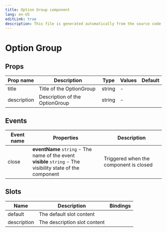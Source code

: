 ```yaml
---
title: Option Group component
lang: en-US
editLink: true
description: This file is generated automatically from the source code. Changes made here will be lost.
---
```


# Option Group

<!--@include: ./optionGroup.doc.md-->

## Props

| Prop name   | Description                    | Type   | Values | Default |
| ----------- | ------------------------------ | ------ | ------ | ------- |
| title       | Title of the OptionGroup       | string | -      |         |
| description | Description of the OptionGroup | string | -      |         |

## Events

| Event name | Properties                                                                                                      | Description                            |
| ---------- | --------------------------------------------------------------------------------------------------------------- | -------------------------------------- |
| close      | **eventName** `string` - The name of the event<br/>**visible** `string` - The visibility state of the component | Triggered when the component is closed |

## Slots

| Name        | Description                  | Bindings |
| ----------- | ---------------------------- | -------- |
| default     | The default slot content     |          |
| description | The description slot content |          |

